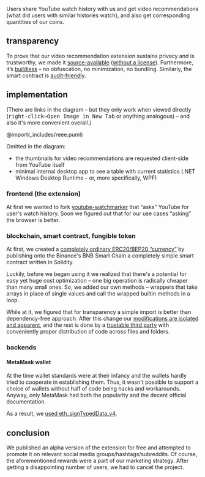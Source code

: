 Users share YouTube watch history with us and get video recommendations (what did users with similar histories watch), and also get corresponding quantities of our coins.

## transparency

To prove that our video recommendation extension sustains privacy and is trustworthy, we made it [source-available](https://en.wikipedia.org/wiki/Source-available_software) ([without a license](https://choosealicense.com/no-permission/)). Furthermore, it’s [buildless](https://modern-web.dev/guides/going-buildless/getting-started/) – no obfuscation, no minimization, no bundling. Similarly, the smart contract is [audit-friendly](#blockchain-smart-contract-fungible-token).

## implementation

(There are links in the diagram – but they only work when viewed directly (<kbd><kbd>right-click</kbd>⇒<kbd><samp>Open Image in New Tab</samp></kbd></kbd> or anything analogous) – and also it's more convenient overall.)

@import(_includes/reee.puml)

Omitted in the diagram:

- the thumbnails for video recommendations are requested client-side from YouTube itself
- minimal internal desktop app to see a table with current statistics (.NET Windows Desktop Runtime – or, more specifically, WPF)

### frontend (the extension)

At first we wanted to fork [youtube-watchmarker](https://github.com/sniklaus/youtube-watchmarker) that “asks” YouTube for user's watch history. Soon we figured out that for our use cases “asking” the browser is better.

### blockchain, smart contract, fungible token

At first, we created a [completely ordinary ERC20/BEP20 “currency”][token] by publishing onto the Binance's BNB Smart Chain a completely simple smart contract written in Solidity.

Luckily, before we began using it we realized that there's a potential for easy yet huge cost optimization – one big operation is radically cheaper than many small ones. So, we added our own methods – wrappers that take arrays in place of single values and call the wrapped builtin methods in a loop.

While at it, we figured that for transparency a simple import is better than dependency-free approach. After this change our [modifications are isolated and apparent](https://vscode.blockscan.com/56/0x41664b1316fceac8578801bd6eb130ef0cfbec69), and the rest is done by a [trustable third party](https://docs.openzeppelin.com/contracts/4.x/erc20) with conveniently proper distribution of code across files and folders.

### backends

#### MetaMask wallet

At the time wallet standards were at their infancy and the wallets hardly tried to cooperate in establishing them. Thus, it wasn't possible to support a choice of wallets without half of code being hacks and workarounds. Anyway, only MetaMask had both the popularity and the decent official documentation.

As a result, we [used eth_signTypedData_v4](https://github.com/dogfuntom/REEE/tree/2f0ae9ebea3e416d53d8ad0c91d7e0ce380bd071/metaMaskPage).

## conclusion

We published an alpha version of the extension for free and attempted to promote it on relevant social media groups/hashtags/subreddits. Of course, the aforementioned rewards were a part of our marketing strategy. After getting a disappointing number of users, we had to cancel the project.

[token]: https://bscscan.com/token/0xb802e1d6bd40c1976d11d0cd462c04122ba33672#code
